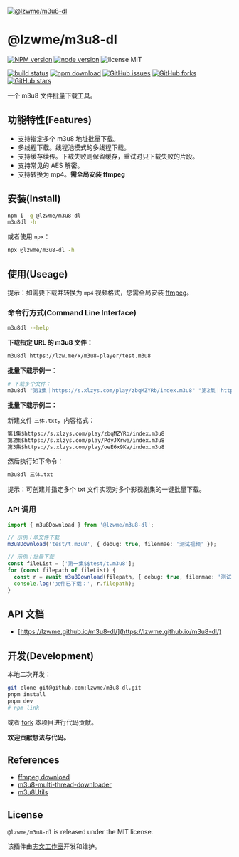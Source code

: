 [![@lzwme/m3u8-dl](https://nodei.co/npm/@lzwme/m3u8-dl.png)][npm-url]

# @lzwme/m3u8-dl

[![NPM version][npm-badge]][npm-url]
[![node version][node-badge]][node-url]
![license MIT](https://img.shields.io/github/license/lzwme/m3u8-dl)

[![build status](https://github.com/lzwme/m3u8-dl/actions/workflows/node-ci.yml/badge.svg)](https://github.com/lzwme/m3u8-dl/actions/workflows/node-ci.yml)
[![npm download][download-badge]][download-url]
[![GitHub issues][issues-badge]][issues-url]
[![GitHub forks][forks-badge]][forks-url]
[![GitHub stars][stars-badge]][stars-url]

一个 m3u8 文件批量下载工具。

## 功能特性(Features)

- 支持指定多个 m3u8 地址批量下载。
- 多线程下载。线程池模式的多线程下载。
- 支持缓存续传。下载失败则保留缓存，重试时只下载失败的片段。
- 支持常见的 AES 解密。
- 支持转换为 mp4。**需全局安装 ffmpeg**

## 安装(Install)

```bash
npm i -g @lzwme/m3u8-dl
m3u8dl -h
```

或者使用 `npx`：

```bash
npx @lzwme/m3u8-dl -h
```

## 使用(Useage)

提示：如需要下载并转换为 `mp4` 视频格式，您需全局安装 [ffmpeg](https://ffmpeg.org/download.html)。

### 命令行方式(Command Line Interface)

```bash
m3u8dl --help
```

**下载指定 URL 的 m3u8 文件：**

```bash
m3u8dl https://lzw.me/x/m3u8-player/test.m3u8
```

**批量下载示例一：**

```bash
# 下载多个文件：
m3u8dl "第1集｜https://s.xlzys.com/play/zbqMZYRb/index.m3u8" "第2集｜https://s.xlzys.com/play/PdyJXrwe/index.m3u8" --filename "三体"
```

**批量下载示例二：**

新建文件 `三体.txt`，内容格式：

```txt
第1集$https://s.xlzys.com/play/zbqMZYRb/index.m3u8
第2集$https://s.xlzys.com/play/PdyJXrwe/index.m3u8
第3集$https://s.xlzys.com/play/oeE6x9Ka/index.m3u8
```

然后执行如下命令：

```bash
m3u8dl 三体.txt
```

提示：可创建并指定多个 txt 文件实现对多个影视剧集的一键批量下载。

### API 调用

```ts
import { m3u8Download } from '@lzwme/m3u8-dl';

// 示例：单文件下载
m3u8Download('test/t.m3u8', { debug: true, filenmae: '测试视频' });

// 示例：批量下载
const fileList = ['第一集$$test/t.m3u8'];
for (const filepath of fileList) {
  const r = await m3u8Download(filepath, { debug: true, filenmae: '测试视频' });
  console.log('文件已下载：', r.filepath);
}
```

## API 文档

- [https://lzwme.github.io/m3u8-dl/](https://lzwme.github.io/m3u8-dl/)

## 开发(Development)

本地二次开发：

```bash
git clone git@github.com:lzwme/m3u8-dl.git
pnpm install
pnpm dev
# npm link
```

或者 [fork](https://github.com/lzwme/m3u8-dl/fork) 本项目进行代码贡献。

**欢迎贡献想法与代码。**

## References

- [ffmpeg download](https://ffmpeg.org/download.html)
- [m3u8-multi-thread-downloader](https://github.com/sahadev/m3u8Downloader)
- [m3u8Utils](https://github.com/liupishui/m3u8Utils)

## License

`@lzwme/m3u8-dl` is released under the MIT license.

该插件由[志文工作室](https://lzw.me)开发和维护。

[stars-badge]: https://img.shields.io/github/stars/lzwme/m3u8-dl.svg
[stars-url]: https://github.com/lzwme/m3u8-dl/stargazers
[forks-badge]: https://img.shields.io/github/forks/lzwme/m3u8-dl.svg
[forks-url]: https://github.com/lzwme/m3u8-dl/network
[issues-badge]: https://img.shields.io/github/issues/lzwme/m3u8-dl.svg
[issues-url]: https://github.com/lzwme/m3u8-dl/issues
[npm-badge]: https://img.shields.io/npm/v/@lzwme/m3u8-dl.svg?style=flat-square
[npm-url]: https://npmjs.com/package/@lzwme/m3u8-dl
[node-badge]: https://img.shields.io/badge/node.js-%3E=_14.18.0-green.svg?style=flat-square
[node-url]: https://nodejs.org/download/
[download-badge]: https://img.shields.io/npm/dm/@lzwme/m3u8-dl.svg?style=flat-square
[download-url]: https://npmjs.com/package/@lzwme/m3u8-dl
[bundlephobia-url]: https://bundlephobia.com/result?p=@lzwme/m3u8-dl@latest
[bundlephobia-badge]: https://badgen.net/bundlephobia/minzip/@lzwme/m3u8-dl@latest
